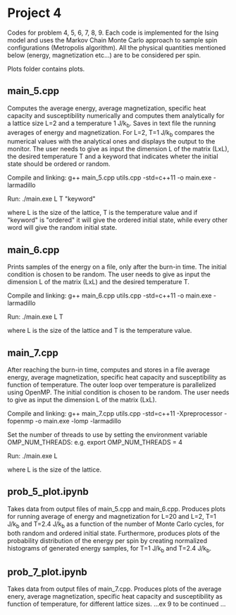 # Project 4

Codes for problem 4, 5, 6, 7, 8, 9.
Each code is implemented for the Ising model and uses the Markov Chain Monte Carlo approach to sample spin configurations (Metropolis algorithm). All the physical quantities mentioned below (energy, magnetization etc...) are to be considered per spin.

Plots folder contains plots.


## main_5.cpp

Computes the average energy, average magnetization, specific heat capacity and susceptibility numerically and computes them analytically for a lattice size L=2 and a temperature 1 J/k<sub>b</sub>. 
Saves in text file the running averages of energy and magnetization. 
For L=2, T=1 J/k<sub>b</sub> compares the numerical values with the analytical ones and displays the output to the monitor. 
The user needs to give as input the dimension L of the matrix (LxL), the desired temperature T and a keyword that indicates wheter the initial state should be ordered or random.

Compile and linking: g++ main_5.cpp utils.cpp -std=c++11 -o main.exe -larmadillo

Run: ./main.exe L T "keyword"

where L is the size of the lattice, T is the temperature value and if "keyword" is "ordered" it will give the ordered initial state, while every other word will give the random initial state.

## main_6.cpp

Prints samples of the energy on a file, only after the burn-in time. The initial condition is chosen to be random.
The user needs to give as input the dimension L of the matrix (LxL) and the desired temperature T. 

Compile and linking: g++ main_6.cpp utils.cpp -std=c++11 -o main.exe -larmadillo

Run: ./main.exe L T

where L is the size of the lattice and T is the temperature value.

## main_7.cpp

After reaching the burn-in time, computes and stores in a file average energy, average magnetization, specific heat capacity and susceptibility as function of temperature. The outer loop over temperature is parallelized using OpenMP. 
The initial condition is chosen to be random.
The user needs to give as input the dimension L of the matrix (LxL).

Compile and linking: g++ main_7.cpp utils.cpp -std=c++11 -Xpreprocessor -fopenmp -o main.exe -lomp -larmadillo

Set the number of threads to use by setting the environment variable OMP_NUM_THREADS: e.g. export OMP_NUM_THREADS = 4 

Run: ./main.exe L

where L is the size of the lattice.

## prob_5_plot.ipynb

Takes data from output files of main_5.cpp and main_6.cpp.
Produces plots for running average of energy and magnetization for L=20 and L=2, T=1 J/k<sub>b</sub> and T=2.4 J/k<sub>b</sub> as a function of the number of Monte Carlo cycles, for both random and ordered initial state.
Furthermore, produces plots of the probability distribution of the energy per spin by creating normalized histograms of generated energy samples, for T=1 J/k<sub>b</sub> and T=2.4 J/k<sub>b</sub>. 


## prob_7_plot.ipynb

Takes data from output files of main_7.cpp.
Produces plots of the average enery, average magnetization, specific heat capacity and susceptibility as function of temperature, for different lattice sizes.
...ex 9 to be continued ...


